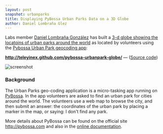 ```yaml
---
layout: post
snapshot: urbanparks
title: Displaying PyBossa Urban Parks Data on a 3D Globe
author: Daniel Lombraña Glez
---
```


Labs member [Daniel Lombraña González](http://twitter.com/teleyinex) has built a [3-d globe showing the locatoins of urban parks around the world](http://teleyinex.github.com/pybossa-urbanpark-globe/) as located by volunteers using the [Pybossa Urban Park geocoding app](http://pybossa.com/app/urbanpark):

**<http://teleyinex.github.com/pybossa-urbanpark-globe/>** &mdash; ([Source code](https://github.com/teleyinex/pybossa-urbanpark-globe))

<img src="https://p.twimg.com/AxxDoY9CIAET_0L.png:large" alt="screenshot" />

### Background

The Urban Parks geo-coding application is a micro-tasking app running on [PyBossa](http://pybossa.com). In the app volunteers are asked to find an urban park for cities around the world. The volunteers use a web map to browse the city, and then submit an answer: the coordinates of the urban park by placing a marker in the map, or saying: I don't find any park.

More details about PyBossa can be found on the official site <http://pybossa.com> and also in the <a href="docs.pybossa.com">online documentation</a>.

